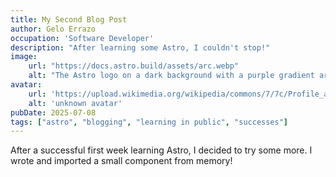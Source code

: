 ```yaml
---
title: My Second Blog Post
author: Gelo Errazo
occupation: 'Software Developer'
description: "After learning some Astro, I couldn't stop!"
image:
    url: "https://docs.astro.build/assets/arc.webp"
    alt: "The Astro logo on a dark background with a purple gradient arc."
avatar:
    url: 'https://upload.wikimedia.org/wikipedia/commons/7/7c/Profile_avatar_placeholder_large.png'
    alt: 'unknown avatar'
pubDate: 2025-07-08
tags: ["astro", "blogging", "learning in public", "successes"]
---
```

After a successful first week learning Astro, I decided to try some more. I wrote and imported a small component from memory!